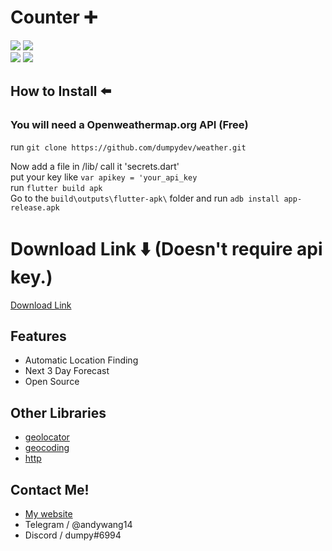 # Counter ➕
![](https://img.shields.io/github/repo-size/dumpydev/weather?style=flat-square)
![](https://img.shields.io/github/license/dumpydev/weather?style=flat-square)  
![](https://img.shields.io/badge/fluttersdk-%3E%3D2.16.2-important)
![](https://img.shields.io/badge/version-2.0.1-critical)
## How to Install ⬅️
### You will need a Openweathermap.org API (Free)
run `git clone https://github.com/dumpydev/weather.git`  

Now add a file in /lib/ call it 'secrets.dart'       
put your key like `var apikey = 'your_api_key`   
run `flutter build apk`       
Go to the `build\outputs\flutter-apk\` folder and run `adb install app-release.apk`           
# Download Link ⬇️ (Doesn't require api key.)
[Download Link](https://dumpyy.gq/files/weather.apk)

## Features
- Automatic Location Finding
- Next 3 Day Forecast
- Open Source
## Other Libraries
- [geolocator](https://pub.dev/packages/geolocator)
- [geocoding](https://pub.dev/packages/geocoding)
- [http](https://pub.dev/packages/http)
## Contact Me!
- [My website](https://dumpyy.xyz)
- Telegram / @andywang14
- Discord / dumpy#6994


